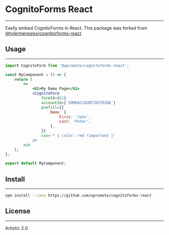 # CognitoForms React

---

Easily embed CognitoForms in React.
This package was forked from [@tylermenezes/cognitorforms-react](https://github.com/tylermenezes/cognitoforms-react)

## Usage

---

```jsx
import CognitoForm from '@wpromote/cognitoforms-react';

const MyComponent = () => {
	return (
		<>
			<h1>My Demo Page</h1>
			<CognitoForm
				formId={61}
				accountId={`SOMEACCOUNTIDSTRING`}
				prefill={{
					Name: {
						First: 'John',
						Last: 'Peter',
					},
				}}
				css='* { color: red !important }'
			/>
		</>
	);
};

export default MyComponent;
```

## Install

---

```bash
npm install --save https://github.com/wpromote/cognitoforms-react
```

## License

---

Artistic 2.0
